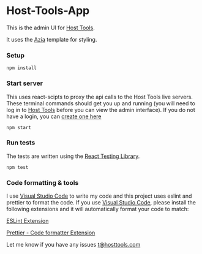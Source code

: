 # Host-Tools-App

This is the admin UI for [Host Tools](https://hosttools.com).

It uses the [Azia](https://www.bootstrapdash.com/demo/azia/v1.0.0/template/index.html) template for styling.

### Setup
```
npm install
```
### Start server
This uses react-scipts to proxy the api calls to the Host Tools live servers.  These terminal commands should get you up and running (you will need to log in to [Host Tools](https://app.hosttools.com) before you can view the admin interface).  If you do not have a login, you can [create one here](https://app.hosttools.com/register)
```
npm start
```
### Run tests
The tests are written using the [React Testing Library](https://testing-library.com/docs/react-testing-library/intro/).
```
npm test
```

### Code formatting & tools
I use [Visual Studio Code](https://code.visualstudio.com/) to write my code and this project uses eslint and prettier to format the code.  If you use [Visual Studio Code](https://code.visualstudio.com/), please install the following extensions and it will automatically format your code to match:

[ESLint Extension](https://marketplace.visualstudio.com/items?itemName=dbaeumer.vscode-eslint)

[Prettier - Code formatter Extension](https://marketplace.visualstudio.com/items?itemName=esbenp.prettier-vscode)

Let me know if you have any issues t@hosttools.com
